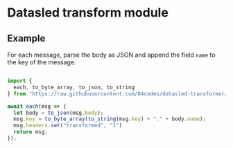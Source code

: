 # Datasled transform module


## Example

For each message, parse the body as JSON and append the field `name` to the key of the message.

``` typescript

import {
  each, to_byte_array, to_json, to_string
} from "https://raw.githubusercontent.com/84codes/datasled-transformer/main/mod.ts";

await each(msg => {
  let body = to_json(msg.body);
  msg.key = to_byte_array(to_string(msg.key) + "." + body.name);
  msg.headers.set("transformed", "1")
  return msg;
});

```
